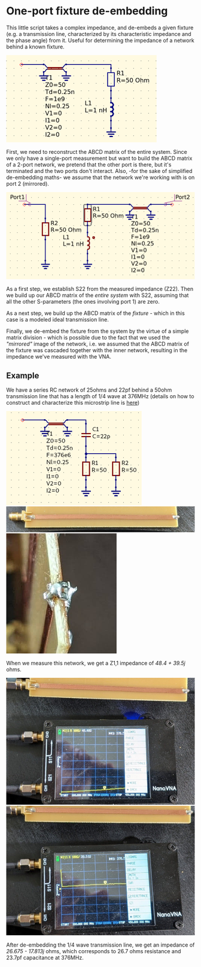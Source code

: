 # One-port fixture de-embedding

This little script takes a complex impedance, and de-embeds a given fixture (e.g. a transmission line, characterized by its characteristic impedance and the phase angle) from it. Useful for determining the impedance of a network behind a known fixture.

![deembed](deembed.png)

First, we need to reconstruct the ABCD matrix of the entire system. Since we only have a single-port measurement but want to build the ABCD matrix of a 2-port network, we pretend that the other port is there, but it's terminated and the two ports don't interact. Also, -for the sake of simplified de-embedding maths- we assume that the network we're working with is on port 2 (mirrored).

![deembedmirror2](deembedmirror2.png)

As a first step, we establish S22 from the measured impedance (Z22). Then we build up our ABCD matrix of the *entire system* with S22, assuming that all the other S-parameters (the ones involving port 1) are zero.

As a next step, we build up the ABCD matrix of the *fixture* - which in this case is a modeled ideal transmission line.

Finally, we de-embed the fixture from the system by the virtue of a simple matrix division - which is possible due to the fact that we used the *"mirrored"* image of the network, i.e. we assumed that the ABCD matrix of the fixture was cascaded together with the inner network, resulting in the impedance we've measured with the VNA.

## Example

We have a series RC network of 25ohms and 22pf behind a 50ohm transmission line that has a length of 1/4 wave at 376MHz (details on how to construct and characterize this microstrip line is [here](https://github.com/szoftveres/RF_Microwave_Matlab/tree/main/Microstrip))

![exnetwork](exnetwork.png)
![exline](exline.jpg)
![exrc](exrc.jpg)

When we measure this network, we get a Z1,1 impedance of *48.4 + 39.5j* ohms.

![exreal](exreal.jpg)
![eximag](eximag.jpg)

After de-embedding the 1/4 wave transmission line, we get an impedance of *26.675 - 17.813j* ohms, which corresponds to 26.7 ohms resistance and 23.7pf capacitance at 376MHz.

